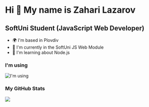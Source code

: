 Hi 👋 My name is Zahari Lazarov 
===============================
## SoftUni Student (JavaScript Web Developer)
  
* 🌍  I'm based in Plovdiv 
* 🚀  I'm currently in the SoftUni JS Web Module 
* 🧠  I'm learning about Node.js

### I'm using  
![I'm using](https://skillicons.dev/icons?i=js,lit,nodejs,html,css,regex,md,git,github,gitlab,vscode,postman&perline=6)

### My GitHub Stats

<picture>
    <source media="(prefers-color-scheme: dark)" srcset="https://streak-stats.demolab.com?user=harecs&theme=github-dark&hide_border=true" />
    <img src="https://streak-stats.demolab.com?user=harecs&theme=github-light&hide_border=true" />
</picture>
